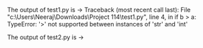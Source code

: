 The output of test1.py is ->
Traceback (most recent call last):
  File "c:\Users\Neeraj\Downloads\Project 114\test1.py", line 4, in <module>
    if b > a:
TypeError: '>' not supported between instances of 'str' and 'int'

The output of test2.py is ->
